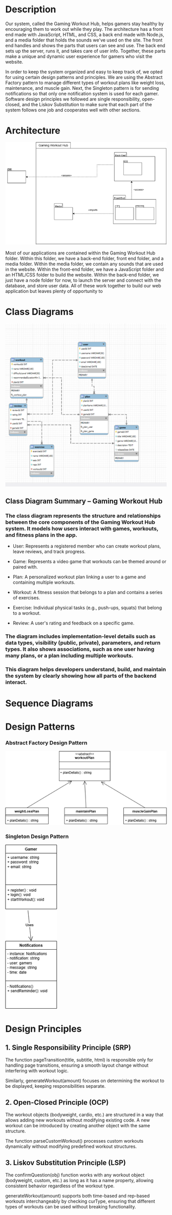 # Description
Our system, called the Gaming Workout Hub, helps gamers stay healthy by encouraging them to work out while they play. The architecture has a front end made with JavaScript, HTML, and CSS, a back end made with Node.js, and a media folder that holds the sounds we've used on the site. The front end handles and shows the parts that users can see and use. The back end sets up the server, runs it, and takes care of user info. Together, these parts make a unique and dynamic user experience for gamers who visit the website.  

In order to keep the system organized and easy to keep track of, we opted for using certain design patterns and principles. We are using the Abstract Factory pattern to manage different types of workout plans like weight loss, maintenance, and muscle gain. Next, the Singleton pattern is for sending notifications so that only one notification system is used for each gamer. Software design principles we followed are single responsibility, open-closed, and the Liskov Substitution to make sure that each part of the system follows one job and cooperates well with other sections.  

# Architecture

![Architecture](D-5-Pictures/architecture.png)

Most of our applications are contained within the Gaming Workout Hub folder. Within this folder, we have a back-end folder, front end folder, and a media folder. Within the media folder, we contain any sounds that are used in the website. Within the front-end folder, we have a JavaScript folder and an HTML/CSS folder to build the website. Within the back-end folder, we just have a node folder for now, to launch the server and connect with the database, and store user data. All of these work together to build our web application but leaves plenty of opportunity to 

# Class Diagrams
![classDiagram](D-5-Pictures/class_diagram.png)
## Class Diagram Summary – Gaming Workout Hub
### The class diagram represents the structure and relationships between the core components of the Gaming Workout Hub system. It models how users interact with games, workouts, and fitness plans in the app.

- User: Represents a registered member who can create workout plans, leave reviews, and track progress.

- Game: Represents a video game that workouts can be themed around or paired with.

- Plan: A personalized workout plan linking a user to a game and containing multiple workouts.

- Workout: A fitness session that belongs to a plan and contains a series of exercises.

- Exercise: Individual physical tasks (e.g., push-ups, squats) that belong to a workout.

- Review: A user's rating and feedback on a specific game.

### The diagram includes implementation-level details such as data types, visibility (public, private), parameters, and return types. It also shows associations, such as one user having many plans, or a plan including multiple workouts.

### This diagram helps developers understand, build, and maintain the system by clearly showing how all parts of the backend interact.

# Sequence Diagrams

# Design Patterns
### Abstract Factory Design Pattern
![DesignPatterns](D-5-Pictures/design1.png)
### Singleton Design Pattern
![DesignPatterns](D-5-Pictures/design2.png)

# Design Principles

## 1. Single Responsibility Principle (SRP)

The function pageTransition(title, subtitle, html) is responsible only for handling page transitions, ensuring a smooth layout change without interfering with workout logic.

Similarly, generateWorkout(amount) focuses on determining the workout to be displayed, keeping responsibilities separate.

## 2. Open-Closed Principle (OCP)

The workout objects (bodyweight, cardio, etc.) are structured in a way that allows adding new workouts without modifying existing code. A new workout can be introduced by creating another object with the same structure.

The function parseCustomWorkout() processes custom workouts dynamically without modifying predefined workout structures.

## 3. Liskov Substitution Principle (LSP)

The confirmQuestion(obj) function works with any workout object (bodyweight, custom, etc.) as long as it has a name property, allowing consistent behavior regardless of the workout type.

generateWorkout(amount) supports both time-based and rep-based workouts interchangeably by checking curType, ensuring that different types of workouts can be used without breaking functionality.

